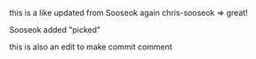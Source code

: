 this is a like updated from Sooseok again
chris-sooseok => great!

Sooseok added "picked"

this is also an edit to make commit comment

